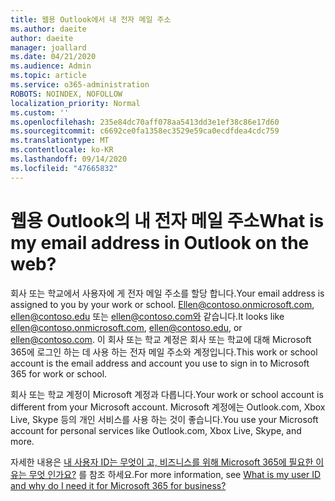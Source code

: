 ```yaml
---
title: 웹용 Outlook에서 내 전자 메일 주소
ms.author: daeite
author: daeite
manager: joallard
ms.date: 04/21/2020
ms.audience: Admin
ms.topic: article
ms.service: o365-administration
ROBOTS: NOINDEX, NOFOLLOW
localization_priority: Normal
ms.custom: ''
ms.openlocfilehash: 235e84dc70aff078aa5413dd3e1ef38c86e17d60
ms.sourcegitcommit: c6692ce0fa1358ec3529e59ca0ecdfdea4cdc759
ms.translationtype: MT
ms.contentlocale: ko-KR
ms.lasthandoff: 09/14/2020
ms.locfileid: "47665832"
---
```

# <a name="what-is-my-email-address-in-outlook-on-the-web"></a><span data-ttu-id="76b48-102">웹용 Outlook의 내 전자 메일 주소</span><span class="sxs-lookup"><span data-stu-id="76b48-102">What is my email address in Outlook on the web?</span></span>

<span data-ttu-id="76b48-103">회사 또는 학교에서 사용자에 게 전자 메일 주소를 할당 합니다.</span><span class="sxs-lookup"><span data-stu-id="76b48-103">Your email address is assigned to you by your work or school.</span></span> <span data-ttu-id="76b48-104">Ellen@contoso.onmicrosoft.com, ellen@contoso.edu 또는 ellen@contoso.com와 같습니다.</span><span class="sxs-lookup"><span data-stu-id="76b48-104">It looks like ellen@contoso.onmicrosoft.com, ellen@contoso.edu, or ellen@contoso.com.</span></span> <span data-ttu-id="76b48-105">이 회사 또는 학교 계정은 회사 또는 학교에 대해 Microsoft 365에 로그인 하는 데 사용 하는 전자 메일 주소와 계정입니다.</span><span class="sxs-lookup"><span data-stu-id="76b48-105">This work or school account is the email address and account you use to sign in to Microsoft 365 for work or school.</span></span>

<span data-ttu-id="76b48-106">회사 또는 학교 계정이 Microsoft 계정과 다릅니다.</span><span class="sxs-lookup"><span data-stu-id="76b48-106">Your work or school account is different from your Microsoft account.</span></span> <span data-ttu-id="76b48-107">Microsoft 계정에는 Outlook.com, Xbox Live, Skype 등의 개인 서비스를 사용 하는 것이 좋습니다.</span><span class="sxs-lookup"><span data-stu-id="76b48-107">You use your Microsoft account for personal services like Outlook.com, Xbox Live, Skype, and more.</span></span>

<span data-ttu-id="76b48-108">자세한 내용은 [내 사용자 ID는 무엇이 고, 비즈니스를 위해 Microsoft 365에 필요한 이유는 무엇 인가요?](https://support.office.com/article/37da662b-5da6-4b56-a091-2731b2ecc8b4) 를 참조 하세요.</span><span class="sxs-lookup"><span data-stu-id="76b48-108">For more information, see [What is my user ID and why do I need it for Microsoft 365 for business?](https://support.office.com/article/37da662b-5da6-4b56-a091-2731b2ecc8b4)</span></span>
